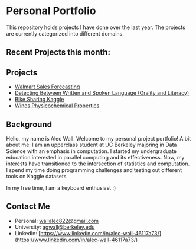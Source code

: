 # Personal Portfolio

This repository holds projects I have done over the last year. The projects are currently categorized into different domains.

## Recent Projects this month:

## Projects

- [Walmart Sales Forecasting](https://github.com/WallAlec/WalmartSalesForecasting)
- [Detecting Between Written and Spoken Language (Orality and Literacy)](https://github.com/WallAlec/Orality_vs_Literacy_in_dialouge)
- [Bike Sharing Kaggle](https://github.com/WallAlec/BikeSharingDataset)
- [Wines Physicochemical Properties](https://github.com/WallAlec/WinePhysicochemicalProperties)


## Background

Hello, my name is Alec Wall. Welcome to my personal project portfolio! A bit about me: I am an upperclass student at UC Berkeley majoring in Data Science with an emphasis in computation. I started my undergraduate education interested in parallel computing and its effectiveness. Now, my interests have transitioned to the intersection of statistics and computation. I spend my time doing programming challenges and testing out different tools on Kaggle datasets.

In my free time, I am a keyboard enthusiast :)

## Contact Me

- Personal: wallalec822@gmail.com
- University: agwall@berkeley.edu
- LinkedIn: [https://www.linkedin.com/in/alec-wall-46117a73/](https://www.linkedin.com/in/alec-wall-46117a73/)

